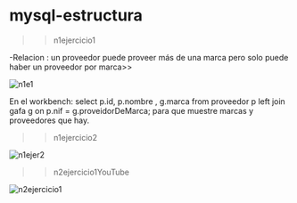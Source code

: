 # mysql-estructura
>> n1ejercicio1

-Relacion : un proveedor puede proveer más de una 
marca pero solo puede haber un proveedor por marca>> 

![n1e1](https://user-images.githubusercontent.com/107991714/180503925-aa5f714a-15ff-4e52-a759-446bd6554656.png)

En el workbench:
select p.id, p.nombre , g.marca from  proveedor p  left join gafa g on p.nif = g.proveidorDeMarca;
para que muestre marcas y proveedores que hay.

>> n1ejercicio2

![n1ejer2](https://user-images.githubusercontent.com/107991714/180602746-c0c7a4d9-4144-4734-b3fc-ddda4041be3a.png)

>> n2ejercicio1YouTube

![n2ejercicio1](https://user-images.githubusercontent.com/107991714/180605061-f452d35f-b1ea-4e5e-bc6e-7193d8ddd135.png)
